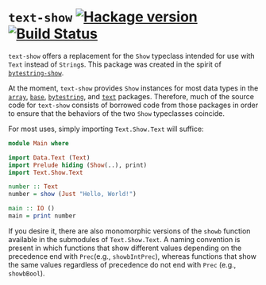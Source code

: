 # `text-show` [![Hackage version](https://img.shields.io/hackage/v/text-show.svg?style=flat)](http://hackage.haskell.org/package/text-show) [![Build Status](https://img.shields.io/travis/RyanGlScott/text-show.svg?style=flat)](https://travis-ci.org/RyanGlScott/text-show)

`text-show` offers a replacement for the `Show` typeclass intended for use with `Text` instead of `String`s. This package was created in the spirit of [`bytestring-show`](http://hackage.haskell.org/package/bytestring-show).

At the moment, `text-show` provides `Show` instances for most data types in the [`array`](http://hackage.haskell.org/package/array), [`base`](http://hackage.haskell.org/package/base), [`bytestring`](http://hackage.haskell.org/package/bytestring), and [`text`](http://hackage.haskell.org/package/text) packages. Therefore, much of the source code for `text-show` consists of borrowed code from those packages in order to ensure that the behaviors of the two `Show` typeclasses coincide.

For most uses, simply importing `Text.Show.Text` will suffice:

```haskell
module Main where

import Data.Text (Text)
import Prelude hiding (Show(..), print)
import Text.Show.Text

number :: Text
number = show (Just "Hello, World!")

main :: IO ()
main = print number
```

If you desire it, there are also monomorphic versions of the `showb` function available in the submodules of `Text.Show.Text`. A naming convention is present in which functions that show different values depending on the precedence end with `Prec`(e.g., `showbIntPrec`), whereas functions that show the same values regardless of precedence do not end with `Prec` (e.g., `showbBool`).
